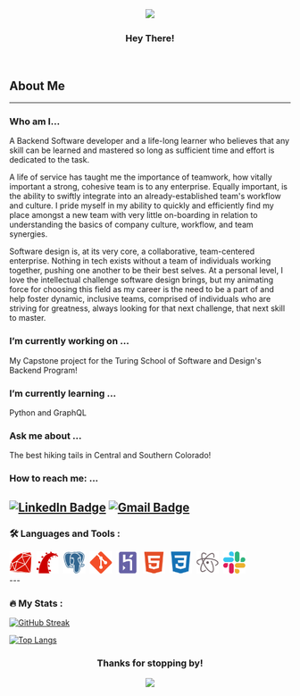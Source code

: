 <div id="header" align="center">
  <img src="https://media.giphy.com/media/QLKSt3wQqlj7a/giphy.gif" width="250"/>
</div>
<h3 align="center">
  Hey There!
</h3>

<br>

## About Me 
___
### Who am I...
A Backend Software developer and a life-long learner who believes that any skill can be learned and mastered so long as sufficient time and effort is dedicated to the task.

A life of service has taught me the importance of teamwork, how vitally important a strong, cohesive team is to any enterprise. Equally important, is the ability to swiftly integrate into an already-established team's workflow and culture. I pride myself in my ability to quickly and efficiently find my place amongst a new team with very little on-boarding in relation to understanding the basics of company culture, workflow, and team synergies. 

Software design is, at its very core, a collaborative, team-centered enterprise. Nothing in tech exists without a team of individuals working together, pushing one another to be their best selves. At a personal level, I love the intellectual challenge software design brings, but my animating force for choosing this field as my career is the need to be a part of and help foster dynamic, inclusive teams, comprised of individuals who are striving for greatness, always looking for that next challenge, that next skill to master. 

### I’m currently working on ... 
My Capstone project for the Turing School of Software and Design's Backend Program! 

### I’m currently learning ... 
Python and GraphQL 

### Ask me about ... 
The best hiking tails in Central and Southern Colorado!

### How to reach me: ... 
<a href="https://www.linkedin.com/in/emielke76"><img src="https://img.shields.io/badge/LinkedIn-emielke76-blue" alt="LinkedIn Badge"></a> <a href="mailto:emielke76@gmail.com"><img src="https://img.shields.io/badge/Gmail-emielke76%40gmail.com-red" alt="Gmail Badge"></a>
---

### :hammer_and_wrench: Languages and Tools :
<div>
<img src="https://github.com/devicons/devicon/blob/master/icons/ruby/ruby-plain.svg"  title="Ruby" alt="Ruby" width="40" height="40"/>&nbsp;
  <img src="https://github.com/devicons/devicon/blob/master/icons/rails/rails-plain.svg" title="Rails" alt="Rails " width="40" height="40"/>&nbsp;
  <img src="https://github.com/devicons/devicon/blob/master/icons/postgresql/postgresql-plain.svg" title="PostgreSQL" alt="PostgreSQL" width="40" height="40"/>&nbsp;
  <img src="https://github.com/devicons/devicon/blob/master/icons/git/git-plain.svg" title="Git" alt="Git" width="40" height="40"/>&nbsp;
  <img src="https://github.com/devicons/devicon/blob/master/icons/heroku/heroku-plain.svg" title="Heroku" alt="Heroku" width="40" height="40"/>&nbsp;
  <img src="https://github.com/devicons/devicon/blob/master/icons/html5/html5-plain.svg" title="HTML5" alt="HTML5" width="40" height="40"/>&nbsp;
  <img src="https://github.com/devicons/devicon/blob/master/icons/css3/css3-plain.svg" title="CSS3" alt="CSS" width="40" height="40"/>&nbsp;
  <img src="https://github.com/devicons/devicon/blob/master/icons/atom/atom-original.svg" title="Atom" alt="Atom" width="40" height="40"/>&nbsp;
  <img src="https://github.com/devicons/devicon/blob/master/icons/slack/slack-original.svg" title="Slack" alt="Slack" width="40" height="40"/>&nbsp;
</div>
---

### :fire: My Stats :
[![GitHub Streak](http://github-readme-streak-stats.herokuapp.com?user=emielke76&theme=dark&background=000000)](https://git.io/streak-stats)

[![Top Langs](https://github-readme-stats.vercel.app/api/top-langs/?username=emielke76&layout=compact&theme=vision-friendly-dark)](https://github.com/anuraghazra/github-readme-stats)

<h3 align="center">
Thanks for stopping by!
</h3>
<div id="footer" align="center">
  <img src="https://media.giphy.com/media/NHUONhmbo448/giphy.gif" width="250"/>
</div>
